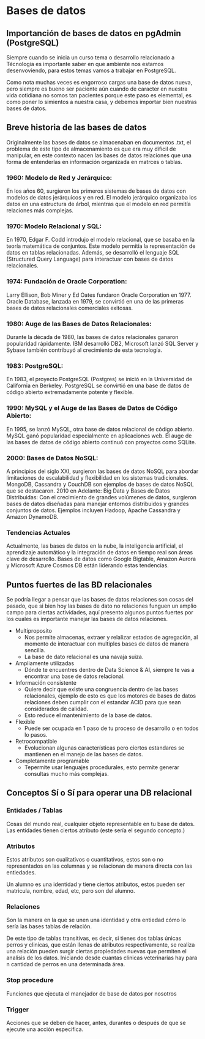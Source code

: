 # Bases de datos

## Importanción de bases de datos en pgAdmin (PostgreSQL)

Siempre cuando se inicia un curso tema o desarrollo relacionado a Técnología es importante saber en que ambiente nos estamos desenvoviendo, para estos temas vamos a trabajar en PostgreSQL.

Como nota muchas veces es engorroso cargas una base de datos nueva, pero siempre es bueno ser paciente aún cuando de caracter en nuestra vida cotidiana no somos tan pacientes porque este paso es elemental, es como poner lo simientos a nuestra casa, y debemos importar bien nuestras bases de datos.

## Breve historia de las bases de datos

Originalmente las bases de datos se almacenaban en documentos .txt, el problema de este tipo de almacenamiento es que era muy díficil de manipular, en este contexto nacen las bases de datos relaciones que una forma de entenderlas en información organizada en matrces o tablas.

### 1960: Modelo de Red y Jerárquico:
En los años 60, surgieron los primeros sistemas de bases de datos con modelos de datos jerárquicos y en red. El modelo jerárquico organizaba los datos en una estructura de árbol, mientras que el modelo en red permitía relaciones más complejas.

### 1970: Modelo Relacional y SQL:
En 1970, Edgar F. Codd introdujo el modelo relacional, que se basaba en la teoría matemática de conjuntos. Este modelo permitía la representación de datos en tablas relacionadas. Además, se desarrolló el lenguaje SQL (Structured Query Language) para interactuar con bases de datos relacionales.

### 1974: Fundación de Oracle Corporation:
Larry Ellison, Bob Miner y Ed Oates fundaron Oracle Corporation en 1977. Oracle Database, lanzada en 1979, se convirtió en una de las primeras bases de datos relacionales comerciales exitosas.

### 1980: Auge de las Bases de Datos Relacionales:
Durante la década de 1980, las bases de datos relacionales ganaron popularidad rápidamente. IBM desarrolló DB2, Microsoft lanzó SQL Server y Sybase también contribuyó al crecimiento de esta tecnología.

### 1983: PostgreSQL:
En 1983, el proyecto PostgreSQL (Postgres) se inició en la Universidad de California en Berkeley. PostgreSQL se convirtió en una base de datos de código abierto extremadamente potente y flexible.

### 1990: MySQL y el Auge de las Bases de Datos de Código Abierto:
En 1995, se lanzó MySQL, otra base de datos relacional de código abierto. MySQL ganó popularidad especialmente en aplicaciones web. El auge de las bases de datos de código abierto continuó con proyectos como SQLite.

### 2000: Bases de Datos NoSQL:
A principios del siglo XXI, surgieron las bases de datos NoSQL para abordar limitaciones de escalabilidad y flexibilidad en los sistemas tradicionales. MongoDB, Cassandra y CouchDB son ejemplos de bases de datos NoSQL que se destacaron.
2010 en Adelante: Big Data y Bases de Datos Distribuidas:
Con el crecimiento de grandes volúmenes de datos, surgieron bases de datos diseñadas para manejar entornos distribuidos y grandes conjuntos de datos. Ejemplos incluyen Hadoop, Apache Cassandra y Amazon DynamoDB.

### Tendencias Actuales
Actualmente, las bases de datos en la nube, la inteligencia artificial, el aprendizaje automático y la integración de datos en tiempo real son áreas clave de desarrollo. Bases de datos como Google Bigtable, Amazon Aurora y Microsoft Azure Cosmos DB están liderando estas tendencias.

## Puntos fuertes de las BD relacionales
Se podría llegar a pensar que las bases de datos relaciones son cosas del pasado, que si bien hoy las bases de dato no relaciones funguen un amplio campo para ciertas actividades, aquí presento algunos puntos fuertes por los cuales es importante manejar las bases de datos relaciones.
- Multiproposito
    - Nos permite almacenas, extraer y relalizar estados de agregación, al momento de interactuar con multiples bases de datos de manera sencilla.
    - La base de dato relacional es una navaja suiza.
- Ampliamente utilizadas
    - Dónde te encuentres dentro de Data Science & AI, siempre te vas a encontrar una base de datos relacional.
- Información consistente
    - Quiere decir que existe una congruencia dentro de las bases relacionales, ejemplo de esto es que los motores de bases de datos relaciones deben cumplir con el estandar ACID para que sean considerados de calidad.
    - Esto reduce el mantenimiento de la base de datos.
- Flexible
    - Puede ser ocupada en 1 paso de tu proceso de desarrollo o en todos lo pasos.
- Retrocompatible
    - Evolucionan algunas características pero ciertos estandares se mantienen en el manejo de las bases de datos.
- Completamente programable
    - Tepermite usar lenguajes procedurales, esto permite generar consultas mucho más complejas.

## Conceptos Sí o Sí para operar una DB relacional

### Entidades / Tablas
Cosas del mundo real, cualquier objeto representable en tu base de datos. Las entidades tienen ciertos atributo (este sería el segundo concepto.)

### Atributos
Estos atributos son cualitativos o cuantitativos, estos son o no representados en las columnas y se relacionan de manera directa con las entiedades.

Un alumno es una identidad y tiene ciertos atributos, estos pueden ser matricula, nombre, edad, etc, pero son del alumno.

### Relaciones
Son la manera en la que se unen una identidad y otra entiedad cómo lo sería las bases tablas de relación.

De este tipo de tablas transitivas, es decir, si tienes dos tablas únicas perros y clinicas, que están llenas de atributos respectivamente, se realiza una relación pueden surgir ciertas propiedades nuevas que permiten el analisis de los datos. Iniciando desde cuantas clinicas veterinarias hay para n cantidad de perros en una determinada área.

### Stop procedure
Funciones que ejecuta el manejador de base de datos por nosotros

### Trigger
Acciones que se deben de hacer, antes, durantes o después de que se ejecute una acción específica.



